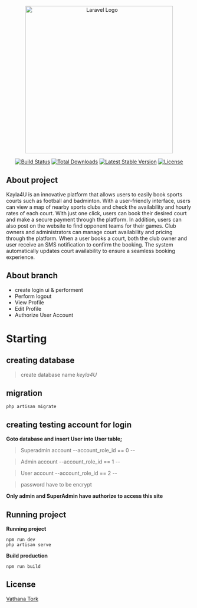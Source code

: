 <p align="center"><a href="https://laravel.com" target="_blank"><img src="https://raw.githubusercontent.com/laravel/art/master/logo-lockup/5%20SVG/2%20CMYK/1%20Full%20Color/laravel-logolockup-cmyk-red.svg" width="400" alt="Laravel Logo"></a></p>

<p align="center">
<a href="https://github.com/laravel/framework/actions"><img src="https://github.com/laravel/framework/workflows/tests/badge.svg" alt="Build Status"></a>
<a href="https://packagist.org/packages/laravel/framework"><img src="https://img.shields.io/packagist/dt/laravel/framework" alt="Total Downloads"></a>
<a href="https://packagist.org/packages/laravel/framework"><img src="https://img.shields.io/packagist/v/laravel/framework" alt="Latest Stable Version"></a>
<a href="https://packagist.org/packages/laravel/framework"><img src="https://img.shields.io/packagist/l/laravel/framework" alt="License"></a>
</p>

## About project

Kayla4U is an innovative platform that allows users to easily book sports courts such as football and badminton. With a user-friendly interface, users can view a map of nearby sports clubs and check the availability and hourly rates of each court. With just one click, users can book their desired court and make a secure payment through the platform. In addition, users can also post on the website to find opponent teams for their games. Club owners and administrators can manage court availability and pricing through the platform. When a user books a court, both the club owner and user receive an SMS notification to confirm the booking. The system automatically updates court availability to ensure a seamless booking experience.


## About branch
- create login ui & performent 
- Perform logout
- View Profile
- Edit Profile
- Authorize User Account 


# Starting


## creating database
>create database name _keyla4U_

## migration
```
php artisan migrate
```
## creating testing account for login
**Goto database and insert User into User table;**

> Superadmin account --account_role_id == 0 --

> Admin account --account_role_id == 1 --

> User account --account_role_id == 2 --

>password have to be encrypt

**Only admin and SuperAdmin have authorize to access this site**

## Running project
**Running project**
```
npm run dev
php artisan serve
```
**Build production**
```
npm run build
```

## 
## License

[Vathana Tork](https://github.com/vathanatork)
